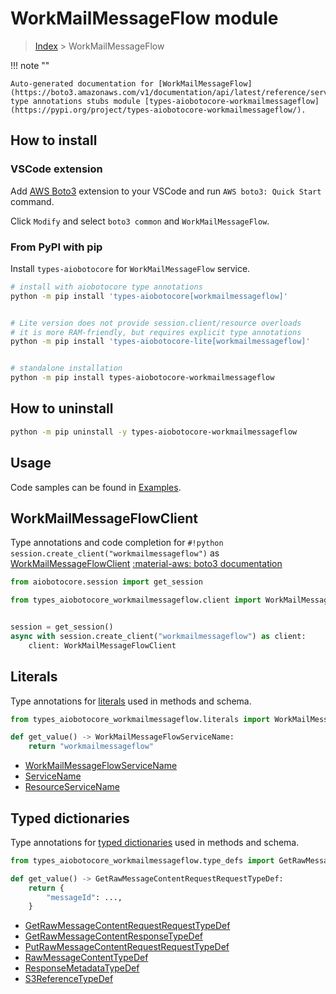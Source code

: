 # WorkMailMessageFlow module

> [Index](../README.md) > WorkMailMessageFlow


!!! note ""

    Auto-generated documentation for [WorkMailMessageFlow](https://boto3.amazonaws.com/v1/documentation/api/latest/reference/services/workmailmessageflow.html#WorkMailMessageFlow)
    type annotations stubs module [types-aiobotocore-workmailmessageflow](https://pypi.org/project/types-aiobotocore-workmailmessageflow/).

## How to install

### VSCode extension

Add [AWS Boto3](https://marketplace.visualstudio.com/items?itemName=Boto3typed.boto3-ide)
extension to your VSCode and run `AWS boto3: Quick Start` command.

Click `Modify` and select `boto3 common` and `WorkMailMessageFlow`.

### From PyPI with pip

Install `types-aiobotocore` for `WorkMailMessageFlow` service.

```bash
# install with aiobotocore type annotations
python -m pip install 'types-aiobotocore[workmailmessageflow]'


# Lite version does not provide session.client/resource overloads
# it is more RAM-friendly, but requires explicit type annotations
python -m pip install 'types-aiobotocore-lite[workmailmessageflow]'


# standalone installation
python -m pip install types-aiobotocore-workmailmessageflow
```



## How to uninstall

```bash
python -m pip uninstall -y types-aiobotocore-workmailmessageflow
```

## Usage

Code samples can be found in [Examples](./usage.md).

## WorkMailMessageFlowClient

Type annotations and code completion for  `#!python session.create_client("workmailmessageflow")` as [WorkMailMessageFlowClient](./client.md)
[:material-aws: boto3 documentation](https://boto3.amazonaws.com/v1/documentation/api/latest/reference/services/workmailmessageflow.html#WorkMailMessageFlow.Client)

```python title="Usage example"
from aiobotocore.session import get_session

from types_aiobotocore_workmailmessageflow.client import WorkMailMessageFlowClient


session = get_session()
async with session.create_client("workmailmessageflow") as client:
    client: WorkMailMessageFlowClient
```








## Literals

Type annotations for [literals](./literals.md) used in methods and schema.

```python title="Usage example"
from types_aiobotocore_workmailmessageflow.literals import WorkMailMessageFlowServiceName

def get_value() -> WorkMailMessageFlowServiceName:
    return "workmailmessageflow"
```

- [WorkMailMessageFlowServiceName](./literals.md#workmailmessageflowservicename)
- [ServiceName](./literals.md#servicename)
- [ResourceServiceName](./literals.md#resourceservicename)




## Typed dictionaries

Type annotations for [typed dictionaries](./type_defs.md) used in methods and schema.

```python title="Usage example"
from types_aiobotocore_workmailmessageflow.type_defs import GetRawMessageContentRequestRequestTypeDef

def get_value() -> GetRawMessageContentRequestRequestTypeDef:
    return {
        "messageId": ...,
    }
```

- [GetRawMessageContentRequestRequestTypeDef](./type_defs.md#getrawmessagecontentrequestrequesttypedef)
- [GetRawMessageContentResponseTypeDef](./type_defs.md#getrawmessagecontentresponsetypedef)
- [PutRawMessageContentRequestRequestTypeDef](./type_defs.md#putrawmessagecontentrequestrequesttypedef)
- [RawMessageContentTypeDef](./type_defs.md#rawmessagecontenttypedef)
- [ResponseMetadataTypeDef](./type_defs.md#responsemetadatatypedef)
- [S3ReferenceTypeDef](./type_defs.md#s3referencetypedef)

